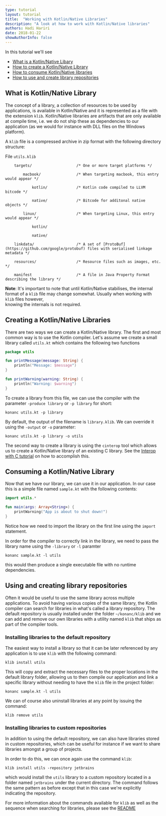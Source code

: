 ```yaml
---
type: tutorial
layout: tutorial
title:  "Working with Kotlin/Native Libraries"
description: "A look at how to work with Kotlin/Native libraries"
authors: Hadi Hariri 
date: 2018-01-22
showAuthorInfo: false
---
```



In this tutorial we'll see

* [What is a Kotlin/Native Libary](#what-is-kotlin/native-library)
* [How to create a Kotlin/Native Library](#creating-a-kotlin/native-libraries)
* [How to consume Kotlin/Native libraries](#consuming-a-kotlin/native-library)
* [How to use and create library repositories](#using-and-creating-library-repositories)


## What is Kotlin/Native Library

The concept of a library, a collection of resources to be used by applications, is available in Kotlin/Native and it is represented
as a file with the extension `klib`. Kotlin/Native libraries are artifacts that are only available at compile time, i.e. we do not ship these as dependencies to our application
(as we would for instance with DLL files on the Windows platform).

A `klib` file is a compressed archive in zip format with the following directory structure:

File `utils.klib`

```
    targets/                    /* One or more target platforms */
    
        macbook/                /* When targeting macbook, this entry would appear */
        
            kotlin/             /* Kotlin code compiled to LLVM bitcode */
            
            native/             /* Bitcode for additonal native objects */ 
            
        linux/                  /* When targeting Linux, this entry would appear */
        
            kotlin/
            
            native/
            
    linkdata/                   /* A set of [ProtoBuf](https://github.com/google/protobuf) files with serialised linkage metadata */ 
    
    resources/                  /* Resource files such as images, etc. */

    manifest                    /* A file in Java Property Format describing the library */ 
```

**Note**: It's important to note that until Kotlin/Native stabilises, the internal format of a `klib` file may change somewhat. Usually when working with `klib` files however,  
knowing the internals is not required. 
 
## Creating a Kotlin/Native Libraries

There are two ways we can create a Kotlin/Native library. The first and most common way is to use the Kotlin compiler. Let's assume
we create a small library called `utils.kt` which contains the following two functions

```kotlin
package utils

fun printMessage(message: String) {
    println("Message: $message")
}

fun printWarning(warning: String) {
    println("Warning: $warning")
}
```

To create a library from this file, we can use the compiler with the parameter `-produce library` or `-p library` for short:

    konanc utils.kt -p library
    
By default, the output of the filename is `library.klib`. We can override it using the `-output` or `-o` parameter:

    konanc utils.kt -p library -o utils
    

The second way to create a library is using the `cinterop` tool which allows us to create a Kotlin/Native library of an existing
C library. See the [Interop with C tutorial](interop-with-c.html) on how to accomplish this.
 
## Consuming a Kotlin/Native Library

Now that we have our library, we can use it in our application. In our case this is a simple file named `sample.kt` with the following contents:

```kotlin
import utils.*

fun main(args: Array<String>) {
    printWarning("App is about to shut down!")
}
```

Notice how we need to import the library on the first line using the `import` statement. 

In order for the compiler to correctly link in the library, we need to pass the library name using the `-library` or `-l` paramter

    konanc sample.kt -l utils
    
this would then produce a single executable file with no runtime dependencies.    
    
## Using and creating library repositories

Often it would be useful to use the same library across multiple applications. To avoid having various copies of the same library, the Kotlin
compiler can search for libraries in what's called a library repository. The default repository is usually installed under the folder `~/konanc/klib` and we can 
add and remove our own libraries with a utility named `klib` that ships as part of the compiler tools.  

### Installing libraries to the default repository

The easiest way to install a library so that it can be later referenced by any application is to use `klib` with the following command:

    klib install utils
    
This will copy and extract the necessary files to the proper locations in the default library folder, allowing us to then compile our application and link 
a specific library without needing to have the `klib` file in the project folder:

    konanc sample.kt -l utils

We can of course also uninstall libraries at any point by issuing the command:

    klib remove utils
    
    
### Installing libraries to custom repositories

In addition to using the default repository, we can also have libraries stored in custom repositories, which can be useful for instance
if we want to share libraries amongst a group of projects.

In order to do this, we can once again use the command `klib`: 

    klib install utils -repository jetbrains
    
which would install the `utils` library to a custom repository located in a folder named `jetbrains` under the current directory. The command follows the same pattern as before
except that in this case we're explicitly indicating the repository.  

For more information about the commands available for `klib` as well as the sequence when searching for libraries, please see the [README](https://github.com/JetBrains/kotlin-native/blob/master/LIBRARIES.md#advanced-topics)


